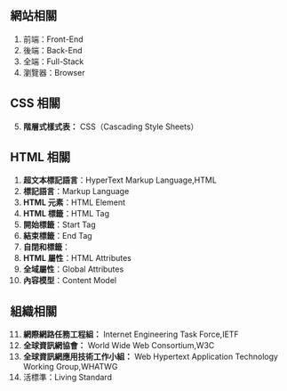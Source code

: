## 網站相關
1. 前端：Front-End
2. 後端：Back-End
3. 全端：Full-Stack
4. 瀏覽器：Browser

## CSS 相關
5. **階層式樣式表：** CSS（Cascading Style Sheets）

## HTML 相關
1. **超文本標記語言**：HyperText Markup Language,HTML
2. **標記語言**：Markup Language
3. **HTML 元素**：HTML Element
4. **HTML 標籤**：HTML Tag
5. **開始標籤**：Start Tag
6. **結束標籤**：End Tag
7. **自閉和標籤**：
8. **HTML 屬性**：HTML Attributes
9. **全域屬性**：Global Attributes
10. **內容模型**：Content Model

## 組織相關
11. **網際網路任務工程組：** Internet Engineering Task Force,IETF
12. **全球資訊網協會：** World Wide Web Consortium,W3C
13. **全球資訊網應用技術工作小組：** Web Hypertext Application Technology Working Group,WHATWG
14. 活標準：Living Standard